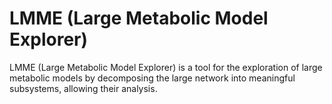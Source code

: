 # LMME (Large Metabolic Model Explorer)
LMME (Large Metabolic Model Explorer) is a tool for the exploration of large metabolic models by decomposing the large network into meaningful subsystems, allowing their analysis.
